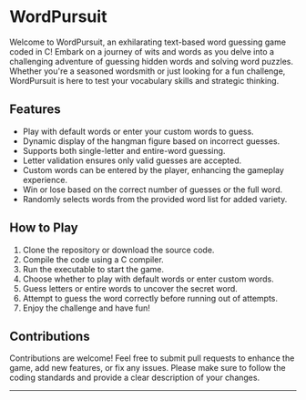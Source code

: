 # WordPursuit



Welcome to WordPursuit, an exhilarating text-based word guessing game coded in C! Embark on a journey of wits and words as you delve into a challenging adventure of guessing hidden words and solving word puzzles. Whether you're a seasoned wordsmith or just looking for a fun challenge, WordPursuit is here to test your vocabulary skills and strategic thinking.

## Features

- Play with default words or enter your custom words to guess.
- Dynamic display of the hangman figure based on incorrect guesses.
- Supports both single-letter and entire-word guessing.
- Letter validation ensures only valid guesses are accepted.
- Custom words can be entered by the player, enhancing the gameplay experience.
- Win or lose based on the correct number of guesses or the full word.
- Randomly selects words from the provided word list for added variety.

## How to Play

1. Clone the repository or download the source code.
2. Compile the code using a C compiler.
3. Run the executable to start the game.
4. Choose whether to play with default words or enter custom words.
5. Guess letters or entire words to uncover the secret word.
6. Attempt to guess the word correctly before running out of attempts.
7. Enjoy the challenge and have fun!



## Contributions

Contributions are welcome! Feel free to submit pull requests to enhance the game, add new features, or fix any issues. Please make sure to follow the coding standards and provide a clear description of your changes.

---
